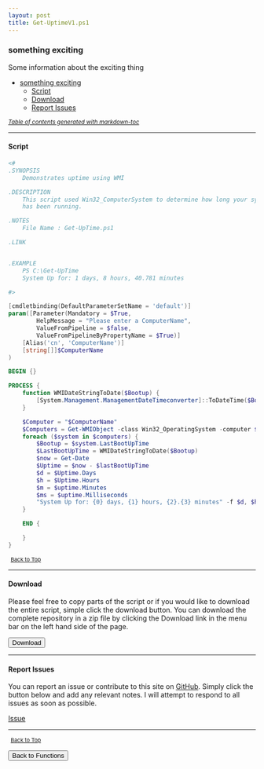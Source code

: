 ```yaml
---
layout: post
title: Get-UptimeV1.ps1
---
```


### something exciting

Some information about the exciting thing

- [something exciting](#something-exciting)
  - [Script](#script)
  - [Download](#download)
  - [Report Issues](#report-issues)

<small><i><a href='http://ecotrust-canada.github.io/markdown-toc/'>Table of contents generated with markdown-toc</a></i></small>

---

#### Script

```powershell
<#
.SYNOPSIS
    Demonstrates uptime using WMI

.DESCRIPTION
    This script used Win32_ComputerSystem to determine how long your system
    has been running.

.NOTES
    File Name : Get-UpTime.ps1

.LINK


.EXAMPLE
    PS C:\Get-UpTime
    System Up for: 1 days, 8 hours, 40.781 minutes

#>

[cmdletbinding(DefaultParameterSetName = 'default')]
param([Parameter(Mandatory = $True,
        HelpMessage = "Please enter a ComputerName",
        ValueFromPipeline = $false,
        ValueFromPipelineByPropertyName = $True)]
    [Alias('cn', 'ComputerName')]
    [string[]]$ComputerName
)

BEGIN {}

PROCESS {
    function WMIDateStringToDate($Bootup) {
        [System.Management.ManagementDateTimeconverter]::ToDateTime($Bootup)
    }

    $Computer = "$ComputerName"
    $Computers = Get-WMIObject -class Win32_OperatingSystem -computer $Computer
    foreach ($system in $computers) {
        $Bootup = $system.LastBootUpTime
        $LastBootUpTime = WMIDateStringToDate($Bootup)
        $now = Get-Date
        $Uptime = $now - $lastBootUpTime
        $d = $Uptime.Days
        $h = $Uptime.Hours
        $m = $uptime.Minutes
        $ms = $uptime.Milliseconds
        "System Up for: {0} days, {1} hours, {2}.{3} minutes" -f $d, $h, $m, $ms
    }

    END {

    }
}
```

<span style="font-size:11px;"><a href="#"><i class="fas fa-caret-up" aria-hidden="true" style="color: white; margin-right:5px;"></i>Back to Top</a></span>

---

#### Download

Please feel free to copy parts of the script or if you would like to download the entire script, simple click the download button. You can download the complete repository in a zip file by clicking the Download link in the menu bar on the left hand side of the page.

<button class="btn" type="submit" onclick="window.open('/PowerShell/functions/Get-UptimeV1.ps1')">
    <i class="fa fa-cloud-download-alt">
    </i>
        Download
</button>

---

#### Report Issues

You can report an issue or contribute to this site on <a href="https://github.com/BanterBoy/scripts-blog/issues">GitHub</a>. Simply click the button below and add any relevant notes. I will attempt to respond to all issues as soon as possible.

<!-- Place this tag where you want the button to render. -->

<a class="github-button" href="https://github.com/BanterBoy/scripts-blog/issues/new?title=Get-UptimeV1.ps1&body=There is a problem with this function. Please find details below." data-show-count="true" aria-label="Issue BanterBoy/scripts-blog on GitHub">Issue</a>

---

<span style="font-size:11px;"><a href="#"><i class="fas fa-caret-up" aria-hidden="true" style="color: white; margin-right:5px;"></i>Back to Top</a></span>

<a href="/menu/_pages/functions.html">
    <button class="btn">
        <i class='fas fa-reply'>
        </i>
            Back to Functions
    </button>
</a>

[1]: http://ecotrust-canada.github.io/markdown-toc
[2]: https://github.com/googlearchive/code-prettify
